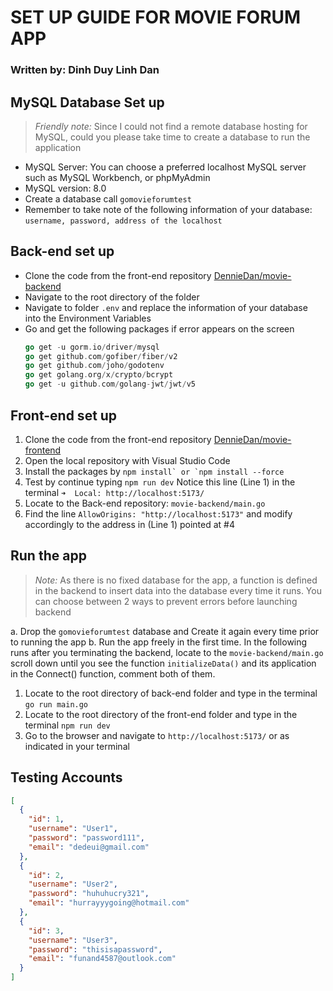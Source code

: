 # SET UP GUIDE FOR MOVIE FORUM APP

### Written by: Dinh Duy Linh Dan

## MySQL Database Set up

> _Friendly note:_ Since I could not find a remote database hosting for MySQL, could you please take time to create a database to run the application

- MySQL Server: You can choose a preferred localhost MySQL server such as MySQL Workbench, or phpMyAdmin
- MySQL version: 8.0
- Create a database call `gomovieforumtest`
- Remember to take note of the following information of your database: `username, password, address of the localhost`

## Back-end set up

- Clone the code from the front-end repository [DennieDan/movie-backend](https://github.com/DennieDan/movie-backend)
- Navigate to the root directory of the folder
- Navigate to folder `.env` and replace the information of your database into the Environment Variables
- Go and get the following packages if error appears on the screen
  ```go get -u gorm.io/gorm
  go get -u gorm.io/driver/mysql
  go get github.com/gofiber/fiber/v2
  go get github.com/joho/godotenv
  go get golang.org/x/crypto/bcrypt
  go get -u github.com/golang-jwt/jwt/v5
  ```

## Front-end set up

1.  Clone the code from the front-end repository [DennieDan/movie-frontend](https://github.com/DennieDan/movie-frontend)
2.  Open the local repository with Visual Studio Code
3.  Install the packages by
    `` npm install` or `npm install --force ``
4.  Test by continue typing `npm run dev`
    Notice this line (Line 1) in the terminal
    `➜  Local: http://localhost:5173/`
5.  Locate to the Back-end repository: `movie-backend/main.go`
6.  Find the line `AllowOrigins: "http://localhost:5173"` and modify accordingly to the address in (Line 1) pointed at #4

## Run the app

> _Note:_ As there is no fixed database for the app, a function is defined in the backend to insert data into the database every time it runs. You can choose between 2 ways to prevent errors before launching backend

a. Drop the `gomovieforumtest` database and Create it again every time prior to running the app
b. Run the app freely in the first time. In the following runs after you terminating the backend, locate to the `movie-backend/main.go` scroll down until you see the function `initializeData()` and its application in the Connect() function, comment both of them.

1. Locate to the root directory of back-end folder and type in the terminal
   `go run main.go`
2. Locate to the root directory of the front-end folder and type in the terminal
   `npm run dev`
3. Go to the browser and navigate to `http://localhost:5173/` or as indicated in your terminal

## Testing Accounts

```json
[
  {
    "id": 1,
    "username": "User1",
    "password": "password111",
    "email": "dedeui@gmail.com"
  },
  {
    "id": 2,
    "username": "User2",
    "password": "huhuhucry321",
    "email": "hurrayyygoing@hotmail.com"
  },
  {
    "id": 3,
    "username": "User3",
    "password": "thisisapassword",
    "email": "funand4587@outlook.com"
  }
]
```
